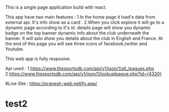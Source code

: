 This is a single page application build with react.

This app have two main features :
1.In the home page it load's data from external api. It's info show as a card .
2.When you click explore it will go to a dynamic page according to it's id.
details page will show you dynamic badge on the top banner dynamic info about the club underneath the banner.
It will aslo show you details about the club in English and France. At the end of this page you will see three icons of facebook,twitter and Youtube.

This web app is fully resposive.

Api used : 1.https://www.thesportsdb.com/api/v1/json/1/all_leagues.php 2.https://www.thesportsdb.com/api/v1/json/1/lookupleague.php?id={4330}

#Live Site : https://pranesh-web.netlify.app/
# test2
